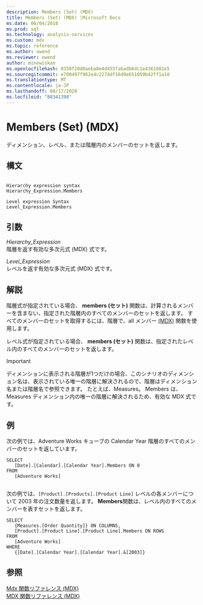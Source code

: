 ```yaml
---
description: Members (Set) (MDX)
title: Members (Set) (MDX) |Microsoft Docs
ms.date: 06/04/2018
ms.prod: sql
ms.technology: analysis-services
ms.custom: mdx
ms.topic: reference
ms.author: owend
ms.reviewer: owend
author: minewiskan
ms.openlocfilehash: 0358f20d0aeba0e4d455fabadb6dc1e4361081e5
ms.sourcegitcommit: e700497f962e4c2274df16d9e651059b42ff1a10
ms.translationtype: MT
ms.contentlocale: ja-JP
ms.lasthandoff: 08/17/2020
ms.locfileid: "88341398"
---
```

# <a name="members-set-mdx"></a>Members (Set) (MDX)


  ディメンション、レベル、または階層内のメンバーのセットを返します。  
  
## <a name="syntax"></a>構文  
  
```  
  
Hierarchy expression syntax  
Hierarchy_Expression.Members  
  
Level expression Syntax  
Level_Expression.Members  
```  
  
## <a name="arguments"></a>引数  
 *Hierarchy_Expression*  
 階層を返す有効な多次元式 (MDX) 式です。  
  
 *Level_Expression*  
 レベルを返す有効な多次元式 (MDX) 式です。  
  
## <a name="remarks"></a>解説  
 階層式が指定されている場合、 **members (セット)** 関数は、計算されるメンバーを含まない、指定された階層内のすべてのメンバーのセットを返します。 すべてのメンバーのセットを取得するには、階層で、all メンバー [&#40;MDX&#41;](../mdx/allmembers-mdx.md) 関数を使用します。  
  
 レベル式が指定されている場合、 **members (セット)** 関数は、指定されたレベル内のすべてのメンバーのセットを返します。  
  
> [!IMPORTANT]  
>  ディメンションに表示される階層が1つだけの場合、このシナリオのディメンション名は、表示されている唯一の階層に解決されるので、階層はディメンション名または階層名で参照できます。 たとえば、Measures。 Members は、Measures ディメンション内の唯一の階層に解決されるため、有効な MDX 式です。  
  
## <a name="examples"></a>例  
 次の例では、Adventure Works キューブの Calendar Year 階層のすべてのメンバーのセットを返しています。  
  
```  
SELECT   
   [Date].[Calendar].[Calendar Year].Members ON 0  
FROM  
   [Adventure Works]  
  
```  
  
 次の例では、`[Product].[Products].[Product Line]` レベルの各メンバーについて 2003 年の注文数量を返します。 **Members**関数は、レベル内のすべてのメンバーを表すセットを返します。  
  
```  
SELECT   
   {Measures.[Order Quantity]} ON COLUMNS,  
   [Product].[Product Line].[Product Line].Members ON ROWS  
FROM  
   [Adventure Works]  
WHERE  
   {[Date].[Calendar Year].[Calendar Year].&[2003]}  
```  
  
## <a name="see-also"></a>参照  
 [Mdx 関数リファレンス &#40;MDX&#41;](../mdx/mdx-function-reference-mdx.md)   
 [MDX 関数リファレンス &#40;MDX&#41;](../mdx/mdx-function-reference-mdx.md)  
  
  

